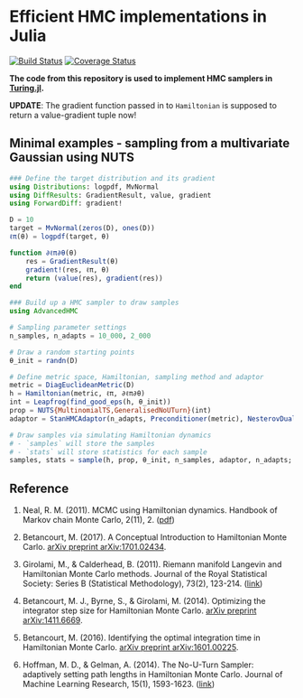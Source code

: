 # Efficient HMC implementations in Julia

[![Build Status](https://travis-ci.org/TuringLang/AdvancedHMC.jl.svg?branch=master)](https://travis-ci.org/TuringLang/AdvancedHMC.jl) [![Coverage Status](https://coveralls.io/repos/github/TuringLang/AdvancedHMC.jl/badge.svg?branch=kx%2Fbug-fix)](https://coveralls.io/github/TuringLang/AdvancedHMC.jl?branch=kx%2Fbug-fix)

**The code from this repository is used to implement HMC samplers in [Turing.jl](https://github.com/yebai/Turing.jl).**

**UPDATE**: The gradient function passed in to `Hamiltonian` is supposed to return a value-gradient tuple now! 

## Minimal examples - sampling from a multivariate Gaussian using NUTS

```julia
### Define the target distribution and its gradient
using Distributions: logpdf, MvNormal
using DiffResults: GradientResult, value, gradient
using ForwardDiff: gradient!

D = 10
target = MvNormal(zeros(D), ones(D))
ℓπ(θ) = logpdf(target, θ)

function ∂ℓπ∂θ(θ)
    res = GradientResult(θ)
    gradient!(res, ℓπ, θ)
    return (value(res), gradient(res))
end

### Build up a HMC sampler to draw samples
using AdvancedHMC

# Sampling parameter settings
n_samples, n_adapts = 10_000, 2_000

# Draw a random starting points
θ_init = randn(D)

# Define metric space, Hamiltonian, sampling method and adaptor
metric = DiagEuclideanMetric(D)
h = Hamiltonian(metric, ℓπ, ∂ℓπ∂θ)
int = Leapfrog(find_good_eps(h, θ_init))
prop = NUTS{MultinomialTS,GeneralisedNoUTurn}(int)
adaptor = StanHMCAdaptor(n_adapts, Preconditioner(metric), NesterovDualAveraging(0.8, int.ϵ))

# Draw samples via simulating Hamiltonian dynamics
# - `samples` will store the samples
# - `stats` will store statistics for each sample
samples, stats = sample(h, prop, θ_init, n_samples, adaptor, n_adapts; progress=true)
```

## Reference

1. Neal, R. M. (2011). MCMC using Hamiltonian dynamics. Handbook of Markov chain Monte Carlo, 2(11), 2. ([pdf](https://arxiv.org/pdf/1206.1901))

2. Betancourt, M. (2017). A Conceptual Introduction to Hamiltonian Monte Carlo. [arXiv preprint arXiv:1701.02434](https://arxiv.org/abs/1701.02434).

3. Girolami, M., & Calderhead, B. (2011). Riemann manifold Langevin and Hamiltonian Monte Carlo methods. Journal of the Royal Statistical Society: Series B (Statistical Methodology), 73(2), 123-214. ([link](https://rss.onlinelibrary.wiley.com/doi/full/10.1111/j.1467-9868.2010.00765.x))

4. Betancourt, M. J., Byrne, S., & Girolami, M. (2014). Optimizing the integrator step size for Hamiltonian Monte Carlo. [arXiv preprint arXiv:1411.6669](https://arxiv.org/pdf/1411.6669).

5. Betancourt, M. (2016). Identifying the optimal integration time in Hamiltonian Monte Carlo. [arXiv preprint arXiv:1601.00225](https://arxiv.org/abs/1601.00225).

6. Hoffman, M. D., & Gelman, A. (2014). The No-U-Turn Sampler: adaptively setting path lengths in Hamiltonian Monte Carlo. Journal of Machine Learning Research, 15(1), 1593-1623. ([link][1])


[1]: http://arxiv.org/abs/1111.4246

